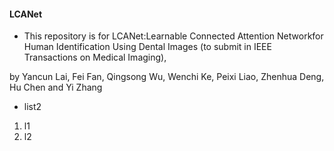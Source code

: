 #### LCANet
- This repository is for LCANet:Learnable Connected Attention Networkfor Human Identification Using Dental Images (to submit in IEEE Transactions on Medical Imaging),

by Yancun Lai, Fei Fan, Qingsong Wu, Wenchi Ke, Peixi Liao, Zhenhua Deng, Hu Chen and Yi Zhang
- list2

1. l1
2. l2
